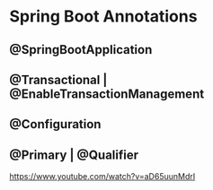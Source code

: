 # Spring Boot Annotations


## @SpringBootApplication
## @Transactional | @EnableTransactionManagement
## @Configuration
## @Primary | @Qualifier
https://www.youtube.com/watch?v=aD65uunMdrI